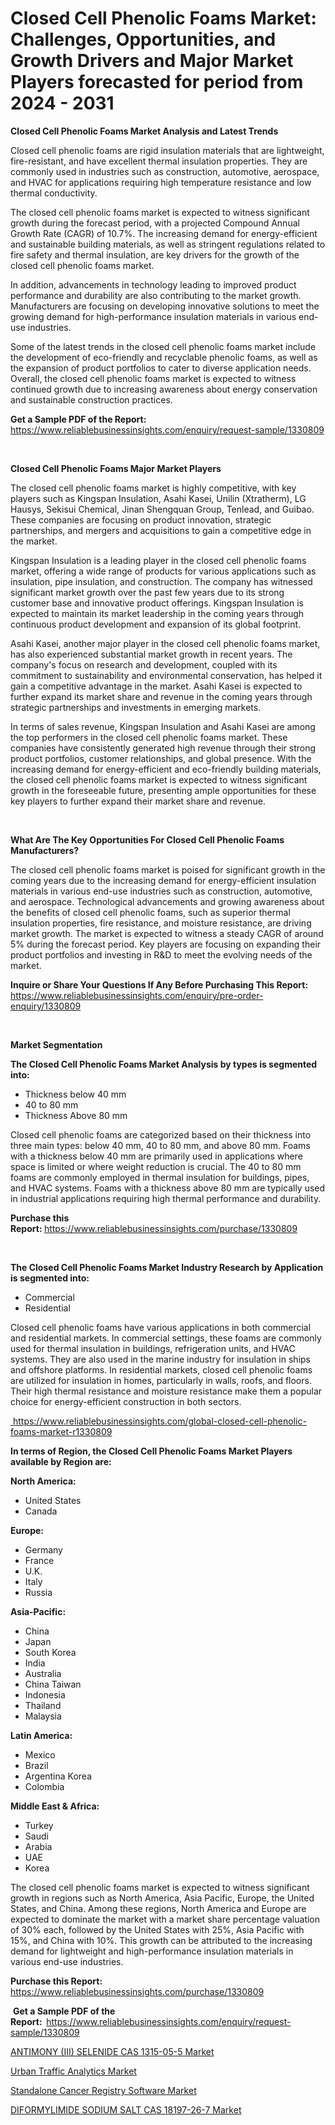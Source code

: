 <p><h1>Closed Cell Phenolic Foams Market: Challenges, Opportunities, and Growth Drivers and Major Market Players forecasted for period from 2024 - 2031</h1></p><p><strong>Closed Cell Phenolic Foams Market Analysis and Latest Trends</strong></p>
<p><p>Closed cell phenolic foams are rigid insulation materials that are lightweight, fire-resistant, and have excellent thermal insulation properties. They are commonly used in industries such as construction, automotive, aerospace, and HVAC for applications requiring high temperature resistance and low thermal conductivity.</p><p>The closed cell phenolic foams market is expected to witness significant growth during the forecast period, with a projected Compound Annual Growth Rate (CAGR) of 10.7%. The increasing demand for energy-efficient and sustainable building materials, as well as stringent regulations related to fire safety and thermal insulation, are key drivers for the growth of the closed cell phenolic foams market.</p><p>In addition, advancements in technology leading to improved product performance and durability are also contributing to the market growth. Manufacturers are focusing on developing innovative solutions to meet the growing demand for high-performance insulation materials in various end-use industries.</p><p>Some of the latest trends in the closed cell phenolic foams market include the development of eco-friendly and recyclable phenolic foams, as well as the expansion of product portfolios to cater to diverse application needs. Overall, the closed cell phenolic foams market is expected to witness continued growth due to increasing awareness about energy conservation and sustainable construction practices.</p></p>
<p><strong>Get a Sample PDF of the Report:&nbsp;</strong> <a href="https://www.reliablebusinessinsights.com/enquiry/request-sample/1330809">https://www.reliablebusinessinsights.com/enquiry/request-sample/1330809</a></p>
<p>&nbsp;</p>
<p><strong>Closed Cell Phenolic Foams Major Market Players</strong></p>
<p><p>The closed cell phenolic foams market is highly competitive, with key players such as Kingspan Insulation, Asahi Kasei, Unilin (Xtratherm), LG Hausys, Sekisui Chemical, Jinan Shengquan Group, Tenlead, and Guibao. These companies are focusing on product innovation, strategic partnerships, and mergers and acquisitions to gain a competitive edge in the market.</p><p>Kingspan Insulation is a leading player in the closed cell phenolic foams market, offering a wide range of products for various applications such as insulation, pipe insulation, and construction. The company has witnessed significant market growth over the past few years due to its strong customer base and innovative product offerings. Kingspan Insulation is expected to maintain its market leadership in the coming years through continuous product development and expansion of its global footprint.</p><p>Asahi Kasei, another major player in the closed cell phenolic foams market, has also experienced substantial market growth in recent years. The company's focus on research and development, coupled with its commitment to sustainability and environmental conservation, has helped it gain a competitive advantage in the market. Asahi Kasei is expected to further expand its market share and revenue in the coming years through strategic partnerships and investments in emerging markets.</p><p>In terms of sales revenue, Kingspan Insulation and Asahi Kasei are among the top performers in the closed cell phenolic foams market. These companies have consistently generated high revenue through their strong product portfolios, customer relationships, and global presence. With the increasing demand for energy-efficient and eco-friendly building materials, the closed cell phenolic foams market is expected to witness significant growth in the foreseeable future, presenting ample opportunities for these key players to further expand their market share and revenue.</p></p>
<p>&nbsp;</p>
<p><strong>What Are The Key Opportunities For Closed Cell Phenolic Foams Manufacturers?</strong></p>
<p><p>The closed cell phenolic foams market is poised for significant growth in the coming years due to the increasing demand for energy-efficient insulation materials in various end-use industries such as construction, automotive, and aerospace. Technological advancements and growing awareness about the benefits of closed cell phenolic foams, such as superior thermal insulation properties, fire resistance, and moisture resistance, are driving market growth. The market is expected to witness a steady CAGR of around 5% during the forecast period. Key players are focusing on expanding their product portfolios and investing in R&D to meet the evolving needs of the market.</p></p>
<p><strong>Inquire or Share Your Questions If Any Before Purchasing This Report:</strong> <a href="https://www.reliablebusinessinsights.com/enquiry/pre-order-enquiry/1330809">https://www.reliablebusinessinsights.com/enquiry/pre-order-enquiry/1330809</a></p>
<p>&nbsp;</p>
<p><strong>Market Segmentation</strong></p>
<p><strong>The Closed Cell Phenolic Foams Market Analysis by types is segmented into:</strong></p>
<p><ul><li>Thickness below 40 mm</li><li>40 to 80 mm</li><li>Thickness Above 80 mm</li></ul></p>
<p><p>Closed cell phenolic foams are categorized based on their thickness into three main types: below 40 mm, 40 to 80 mm, and above 80 mm. Foams with a thickness below 40 mm are primarily used in applications where space is limited or where weight reduction is crucial. The 40 to 80 mm foams are commonly employed in thermal insulation for buildings, pipes, and HVAC systems. Foams with a thickness above 80 mm are typically used in industrial applications requiring high thermal performance and durability.</p></p>
<p><strong>Purchase this Report:&nbsp;</strong><a href="https://www.reliablebusinessinsights.com/purchase/1330809">https://www.reliablebusinessinsights.com/purchase/1330809</a></p>
<p>&nbsp;</p>
<p><strong>The Closed Cell Phenolic Foams Market Industry Research by Application is segmented into:</strong></p>
<p><ul><li>Commercial</li><li>Residential</li></ul></p>
<p><p>Closed cell phenolic foams have various applications in both commercial and residential markets. In commercial settings, these foams are commonly used for thermal insulation in buildings, refrigeration units, and HVAC systems. They are also used in the marine industry for insulation in ships and offshore platforms. In residential markets, closed cell phenolic foams are utilized for insulation in homes, particularly in walls, roofs, and floors. Their high thermal resistance and moisture resistance make them a popular choice for energy-efficient construction in both sectors.</p></p>
<p><a href="https://www.reliablebusinessinsights.com/global-closed-cell-phenolic-foams-market-r1330809">&nbsp;https://www.reliablebusinessinsights.com/global-closed-cell-phenolic-foams-market-r1330809</a></p>
<p><strong>In terms of Region, the Closed Cell Phenolic Foams Market Players available by Region are:</strong></p>
<p>
    <p> <strong> North America: </strong>
        <ul>
            <li>United States</li>
            <li>Canada</li>
        </ul>
        </p> 
    <p> <strong> Europe: </strong>
        <ul>
            <li>Germany</li>
            <li>France</li>
            <li>U.K.</li>
            <li>Italy</li>
            <li>Russia</li>
        </ul>
        </p> 
    <p> <strong> Asia-Pacific: </strong>
        <ul>
            <li>China</li>
            <li>Japan</li>
            <li>South Korea</li>
            <li>India</li>
            <li>Australia</li>
            <li>China Taiwan</li>
            <li>Indonesia</li>
            <li>Thailand</li>
            <li>Malaysia</li>
        </ul>
        </p> 
    <p> <strong> Latin America: </strong>
        <ul>
            <li>Mexico</li>
            <li>Brazil</li>
            <li>Argentina Korea</li>
            <li>Colombia</li>
        </ul>
        </p> 
    <p> <strong> Middle East & Africa: </strong>
        <ul>
            <li>Turkey</li>
            <li>Saudi</li>
            <li>Arabia</li>
            <li>UAE</li>
            <li>Korea</li>
        </ul>
    </p>
    </p>
<p><p>The closed cell phenolic foams market is expected to witness significant growth in regions such as North America, Asia Pacific, Europe, the United States, and China. Among these regions, North America and Europe are expected to dominate the market with a market share percentage valuation of 30% each, followed by the United States with 25%, Asia Pacific with 15%, and China with 10%. This growth can be attributed to the increasing demand for lightweight and high-performance insulation materials in various end-use industries.</p></p>
<p><strong>Purchase this Report: </strong><a href="https://www.reliablebusinessinsights.com/purchase/1330809">https://www.reliablebusinessinsights.com/purchase/1330809</a></p>
<p>&nbsp;<strong>Get a Sample PDF of the Report:&nbsp;&nbsp;</strong><a href="https://www.reliablebusinessinsights.com/enquiry/request-sample/1330809">https://www.reliablebusinessinsights.com/enquiry/request-sample/1330809</a></p>
<p><strong></strong></p>
<p><p><a href="https://github.com/RichRobinson5/Market-Research-Report-List-6/blob/main/antimony-iii-selenide-cas-1315-05-5-market.md">ANTIMONY (III) SELENIDE CAS 1315-05-5 Market</a></p><p><a href="https://issuu.com/reportprime-2/docs/urban-traffic-analytics-market-size-2030.pptx">Urban Traffic Analytics Market</a></p><p><a href="https://issuu.com/reportprime-2/docs/standalone-cancer-registry-software-market-size-20">Standalone Cancer Registry Software Market</a></p><p><a href="https://github.com/mandarincruisesvn/Market-Research-Report-List-1/blob/main/diformylimide-sodium-salt-cas-18197-26-7-market.md">DIFORMYLIMIDE SODIUM SALT CAS 18197-26-7 Market</a></p></p>